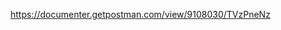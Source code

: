 <!-- 
LAravel 8.0,
Code-Generator : "prettus/l5-repository"
1 php artisan passport:install
2 php artisan storage:link  
-->

<!-- Api -->
https://documenter.getpostman.com/view/9108030/TVzPneNz
